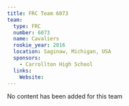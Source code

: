 ```yaml
---
title: FRC Team 6073
team:
  type: FRC
  number: 6073
  name: Cavaliers
  rookie_year: 2016
  location: Saginaw, Michigan, USA
  sponsors:
    - Carrollton High School
  links:
    Website: 
---
```

No content has been added for this team